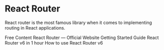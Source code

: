 # React Router

React router is the most famous library when it comes to implementing routing in React applications.

<ResourceGroupTitle>Free Content</ResourceGroupTitle>
<BadgeLink colorScheme='blue' badgeText='Official Website' href='https://reactrouter.com/'>React Router — Official Website</BadgeLink>
<BadgeLink colorScheme='blue' badgeText='Official Docs' href='https://reactrouter.com/docs/en/v6/getting-started/tutorial'>Getting Started Guide</BadgeLink>
<BadgeLink badgeText='Watch' href='https://youtu.be/0cSVuySEB0A'>React Router v6 in 1 hour</BadgeLink>
<BadgeLink colorScheme='yellow' badgeText='Read' href='https://www.robinwieruch.de/react-router/'>How to use React Router v6</BadgeLink>
